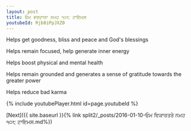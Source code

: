 ```yaml
---
layout: post
title: ਓਮ ਵਰਦਾਯਾ ਨਮਹ ੧੦੮ ਟਾਇਮਸ
youtubeId: Rjb8iPpJXZ0
---
```

 
 
Helps get goodness, bliss and peace and God's blessings
 
Helps remain focused, help generate inner energy 
 
Helps boost physical and mental health 
 
Helps remain grounded and generates a sense of gratitude towards the greater power 
 
Helps reduce bad karma
 
 
 
 


{% include youtubePlayer.html id=page.youtubeId %}
 
[Next]({{ site.baseurl }}{% link  split2/_posts/2016-01-10-ਓਮ ਵਿਕਾਰਤਰੇ ਨਮਹ ੧੦੮ ਟਾਇਮਸ.md%})
 
